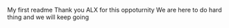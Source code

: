 My first readme
Thank you ALX for this oppoturnity
We are here to do hard thing and we will keep going
